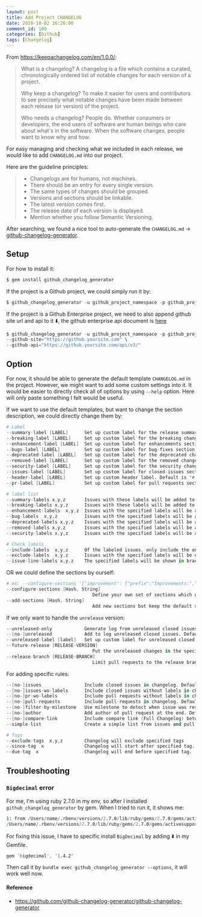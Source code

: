 ```yaml
---
layout: post
title: Add Project CHANGELOG
date: 2020-10-02 16:26:00
comment_id: 100
categories: [Github]
tags: [Changelog]
---
```


From <https://keepachangelog.com/en/1.0.0/>:

> What is a changelog?
> A changelog is a file which contains a curated, chronologically ordered list of notable changes for each version of a project.
> 
> Why keep a changelog?
> To make it easier for users and contributors to see precisely what notable changes have been made between each release (or version) of the project.
>
> Who needs a changelog?
> People do. Whether consumers or developers, the end users of software are human beings who care about what's in the software. When the software changes, people want to know why and how.

For easy managing and checking what we included in each release, we would like to add `CHANGELOG.md` into our project.

Here are the guideline principles:

> - Changelogs are for humans, not machines.
> - There should be an entry for every single version.
> - The same types of changes should be grouped.
> - Versions and sections should be linkable.
> - The latest version comes first.
> - The release date of each version is displayed.
> - Mention whether you follow Semantic Versioning.

After searching, we found a nice tool to auto-generate the `CHANGELOG.md` -> [github-changelog-generator](https://github.com/github-changelog-generator/github-changelog-generator).

## Setup

For how to install it:

```s
$ gem install github_changelog_generator
```

If the project is a Github project, we could simply run it by:

```s
$ github_changelog_generator -u github_project_namespace -p github_project
```

If the project is a Github Enterprise project, we need to also append github site url and api to it ⬇️, the github enterprise api document is [here](https://docs.github.com/en/enterprise-server@2.22/rest/reference/enterprise-admin#endpoint-urls)

```s
$ github_changelog_generator -u github_project_namespace -p github_project \
--github-site="https://github.yoursite.com" \
--github-api="https://github.yoursite.com/api/v3/"
```

## Option

For now, it should be able to generate the default template `CHANGELOG.md` in the project. However, we might want to add some custom settings into it. It would be easier to directly check all of options by using `--help` option. Here will only paste something I felt would be useful.

If we want to use the default templates, but want to change the section description, we could directly change them by:

```s
# Label
--summary-label [LABEL]      Set up custom label for the release summary section. Default is "".
--breaking-label [LABEL]     Set up custom label for the breaking changes section. Default is "**Breaking changes:**".
--enhancement-label [LABEL]  Set up custom label for enhancements section. Default is "**Implemented enhancements:**".
--bugs-label [LABEL]         Set up custom label for bug-fixes section. Default is "**Fixed bugs:**".
--deprecated-label [LABEL]   Set up custom label for the deprecated changes section. Default is "**Deprecated:**".
--removed-label [LABEL]      Set up custom label for the removed changes section. Default is "**Removed:**".
--security-label [LABEL]     Set up custom label for the security changes section. Default is "**Security fixes:**".
--issues-label [LABEL]       Set up custom label for closed-issues section. Default is "**Closed issues:**".
--header-label [LABEL]       Set up custom header label. Default is "# Changelog".
--pr-label [LABEL]           Set up custom label for pull requests section. Default is "**Merged pull requests:**".

# label list
--summary-labels x,y,z       Issues with these labels will be added to a new section, called "Release Summary". The section display only body of issues. Default is 'release-summary,summary'.
--breaking-labels x,y,z      Issues with these labels will be added to a new section, called "Breaking changes". Default is 'backwards-incompatible,breaking'.
--enhancement-labels  x,y,z  Issues with the specified labels will be added to "Implemented enhancements" section. Default is 'enhancement,Enhancement'.
--bug-labels  x,y,z          Issues with the specified labels will be added to "Fixed bugs" section. Default is 'bug,Bug'.
--deprecated-labels x,y,z    Issues with the specified labels will be added to a section called "Deprecated". Default is 'deprecated,Deprecated'.
--removed-labels x,y,z       Issues with the specified labels will be added to a section called "Removed". Default is 'removed,Removed'.
--security-labels x,y,z      Issues with the specified labels will be added to a section called "Security fixes". Default is 'security,Security'.

# Check labels
--include-labels  x,y,z      Of the labeled issues, only include the ones with the specified labels.
--exclude-labels  x,y,z      Issues with the specified labels will be excluded from changelog. Default is 'duplicate,question,invalid,wontfix'.
--issue-line-labels x,y,z    The specified labels will be shown in brackets next to each matching issue. Use "ALL" to show all labels. Default is [].
```

OR we could define the sections by ourself:
```s
# ex: --configure-sections '{"improvement": {"prefix":"Improvements:","labels":["feature","improve"]}}'
--configure-sections [Hash, String]
								Define your own set of sections which overrides all default sections.
--add-sections [Hash, String]
								Add new sections but keep the default sections.
```

If we only want to handle the `unrelease` version:

```s
--unreleased-only            Generate log from unreleased closed issues only.
--[no-]unreleased            Add to log unreleased closed issues. Default is true.
--unreleased-label [label]   Set up custom label for unreleased closed issues section. Default is "**Unreleased:**".
--future-release [RELEASE-VERSION]
								Put the unreleased changes in the specified release number.
--release-branch [RELEASE-BRANCH]
								Limit pull requests to the release branch, such as master or release.
```

For adding specific rules:

```s
--[no-]issues                Include closed issues in changelog. Default is true.
--[no-]issues-wo-labels      Include closed issues without labels in changelog. Default is true.
--[no-]pr-wo-labels          Include pull requests without labels in changelog. Default is true.
--[no-]pull-requests         Include pull-requests in changelog. Default is true.
--[no-]filter-by-milestone   Use milestone to detect when issue was resolved. Default is true.
--[no-]author                Add author of pull request at the end. Default is true.
--[no-]compare-link          Include compare link (Full Changelog) between older version and newer version. Default is true.
--simple-list                Create a simple list from issues and pull requests. Default is false.

# Tags
--exclude-tags  x,y,z        Changelog will exclude specified tags
--since-tag  x               Changelog will start after specified tag.
--due-tag  x                 Changelog will end before specified tag.
```

## Troubleshooting

### `Bigdecimal` error

For me, I'm using ruby 2.7.0 in my env, so after I installed `github_changelog_generator` by gem. When I tried to run it, it shows me:

```s
1: from /Users/name/.rbenv/versions/2.7.0/lib/ruby/gems/2.7.0/gems/activesupport-4.2.11.3/lib/active_support/core_ext/object/duplicable.rb:106:in `<top (required)>'
/Users/name/.rbenv/versions/2.7.0/lib/ruby/gems/2.7.0/gems/activesupport-4.2.11.3/lib/active_support/core_ext/object/duplicable.rb:111:in `<class:BigDecimal>': undefined method `new' for BigDecimal:Class (NoMethodError)
```

For fixing this issue, I have to specific install `BigDecimal` by adding ⬇️ in my Gemfile.

```s
gem 'bigdecimal', '1.4.2'
```

Then call it by `bundle exec github_changelog_generator --options`, it will work well now.

#### Reference

- <https://github.com/github-changelog-generator/github-changelog-generator>
